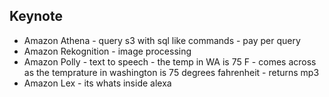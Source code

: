 Keynote
---
* Amazon Athena - query s3 with sql like commands - pay per query
* Amazon Rekognition - image processing
* Amazon Polly - text to speech - the temp in WA is 75 F - comes across as the temprature in washington is 75 degrees fahrenheit - returns mp3
* Amazon Lex - its whats inside alexa
